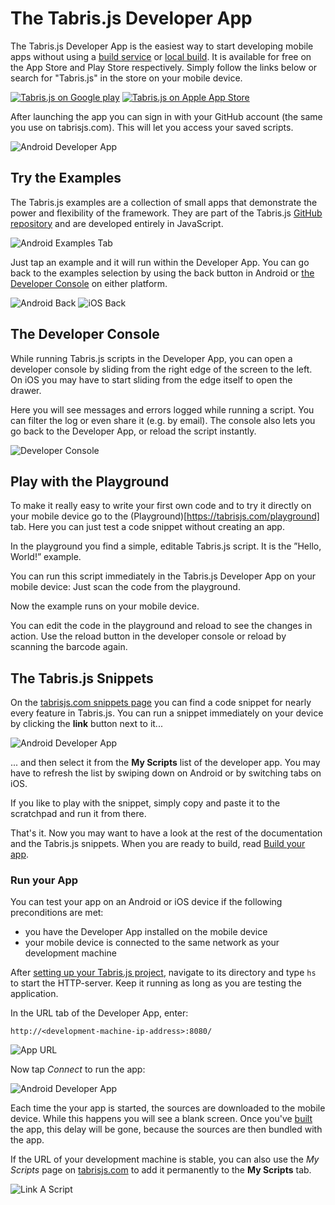 ---
---
# The Tabris.js Developer App

The Tabris.js Developer App is the easiest way to start developing mobile apps without using a [build service](build.md) or [local build](local-build.md). It is available for free on the App Store and Play Store respectively. Simply follow the links below or search for "Tabris.js" in the store on your mobile device.

[![Tabris.js on Google play](https://tabrisjs.com/assets/img/playstore-badge.png)](https://play.google.com/store/apps/details?id=com.eclipsesource.tabrisjs2) [![Tabris.js on Apple App Store](https://tabrisjs.com/assets/img/appstore-badge.png)](https://itunes.apple.com/us/app/tabris.js-2/id1166468326?mt=8)

After launching the app you can sign in with your GitHub account (the same you use on tabrisjs.com). This will let you access your saved scripts.

![Android Developer App](img/welcome-screen.png)

## Try the Examples

The Tabris.js examples are a collection of small apps that demonstrate the power and flexibility of the framework. They are part of the Tabris.js [GitHub repository](https://github.com/eclipsesource/tabris-js/tree/master/examples) and are developed entirely in JavaScript.

![Android Examples Tab](img/examples.png)

Just tap an example and it will run within the Developer App. You can go back to the examples selection by using the back button in Android or [the Developer Console](#the-developer-console) on either platform.

![Android Back](img/back-android.png)         ![iOS Back](img/back-ios.png)

## The Developer Console

While running Tabris.js scripts in the Developer App, you can open a developer console by sliding from the right edge of the screen to the left. On iOS you may have to start sliding from the edge itself to open the drawer.

Here you will see messages and errors logged while running a script. You can filter the log or even share it (e.g. by email). The console also lets you go back to the Developer App, or reload the script instantly.

![Developer Console](img/console-android.png)

## Play with the Playground

To make it really easy to write your first own code and to try it directly on your mobile device go to the (Playground)[https://tabrisjs.com/playground] tab. Here you can just test a code snippet without creating an app.

In the playground you find a simple, editable Tabris.js script. It is the ”Hello, World!” example.

You can run this script immediately in the Tabris.js Developer App on your mobile device: Just scan the code from the playground.

Now the example runs on your mobile device.

You can edit the code in the playground and reload to see the changes in action. Use the reload button in the developer console or reload by scanning the barcode again.

## The Tabris.js Snippets

On the [tabrisjs.com snippets page](https://tabrisjs.com/snippets/) you can find a code snippet for nearly every feature in Tabris.js. You can run a snippet immediately on your device by clicking the **link** button next to it...

![Android Developer App](img/button-unlinked.png)

... and then select it from the **My Scripts** list of the developer app. You may have to refresh the list by swiping down on Android or by switching tabs on iOS.

If you like to play with the snippet, simply copy and paste it to the scratchpad and run it from there.

That's it. Now you may want to have a look at the rest of the documentation and the Tabris.js snippets. When you are ready to build, read [Build your app](build.md).

### Run your App

You can test your app on an Android or iOS device if the following preconditions are met:

* you have the Developer App installed on the mobile device
* your mobile device is connected to the same network as your development machine

After [setting up your Tabris.js project](getting-started.md), navigate to its directory and type `hs` to start the HTTP-server. Keep it running as long as you are testing the application.

In the URL tab of the Developer App, enter:

    http://<development-machine-ip-address>:8080/

![App URL](img/app-url.png)

Now tap *Connect* to run the app:

![Android Developer App](img/hello.png)

Each time the your app is started, the sources are downloaded to the mobile device. While this happens you will see a blank screen. Once you've [built](#publishing-your-app) the app, this delay will be gone, because the sources are then bundled with the app.

If the URL of your development machine is stable, you can also use the *My Scripts* page on [tabrisjs.com](http://tabrisjs.com) to add it permanently to the **My Scripts** tab.

![Link A Script](img/link-app.png)
